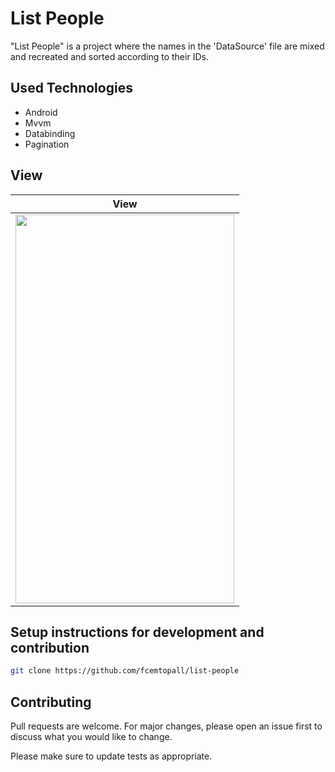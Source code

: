 # List People

"List People" is a project where the names in the 'DataSource' file are mixed and recreated and sorted according to their IDs.

## Used Technologies

- Android 
- Mvvm
- Databinding
- Pagination


## View

| View |
| ------------ |
| <img src="https://drive.google.com/file/d/192TQWqIEeqWb2065izIvstYx5qUYzMCc/view?usp=sharing" width="350" height="622" /> | 



## Setup instructions for development and contribution


```bash
git clone https://github.com/fcemtopall/list-people
```



## Contributing
Pull requests are welcome. For major changes, please open an issue first to discuss what you would like to change.

Please make sure to update tests as appropriate.
